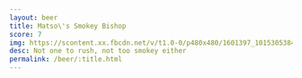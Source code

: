 ```yaml
---
layout: beer
title: Matso\'s Smokey Bishop
score: 7
img: https://scontent.xx.fbcdn.net/v/t1.0-0/p480x480/1601397_10153053840403745_751081432725627058_n.jpg?oh=ee2edc1e4bb35cadb75a5e4b0884a2ad&oe=586F7C4F
desc: Not one to rush, not too smokey either
permalink: /beer/:title.html
---
```

